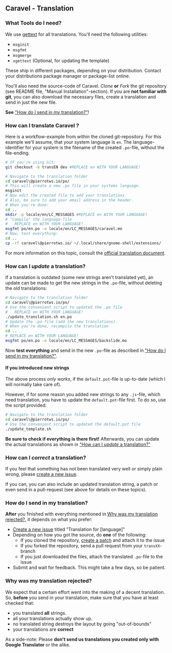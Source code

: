 ## Caravel - Translation

### What Tools do I need?

We use [gettext](http://www.gnu.org/software/gettext/) for all translations. You'll need the following utilities:

* `msginit`
* `msgfmt`
* `msgmerge`
* `xgettext` (Optional, for updating the template)

These ship in different packages, depending on your distribution. Contact your distributions package manager or package-list online.

You'll also need the source-code of Caravel. *Clone* **or** *Fork* the git repository (see README file, "Manual Installation"-section). If you are **not familiar with git**, you can also download the necessary files, create a translation and send in just the new file.

**See** ["How do I send in my translation?"](#how-do-i-send-in-my-translation)!

### How can I translate Caravel ?

Here is a workflow-example from within the cloned git-repository. For this example we'll assume, that your system language is `en`. The language-identifier for your system is the filename of the created `.po`-file, without the file-ending.

```bash
# IF you're using Git:
git checkout -b transEN dev #REPLACE en WITH YOUR LANGUAGE!

# Navigate to the translation folder
cd caravel\@pierrotws.io/po/
# This will create a new .po file in your systems language.
msginit
# Now edit the created file to add your translations.
# Also, be sure to add your email address in the header.
# When you're done:
cd ..
mkdir -p locale/en/LC_MESSAGES #REPLACE en WITH YOUR LANGUAGE!
# "Compile" the language-file
#   REPLACE en WITH YOUR LANGUAGE!
msgfmt po/en.po -o locale/en/LC_MESSAGES/caravel.mo
# Now, test everything:
cd ..
cp -rf caravel\@pierrotws.io/ ~/.local/share/gnome-shell/extensions/
```

For more information on this topic, consult the [official translation document](https://live.gnome.org/GnomeShell/Extensions/FAQ/CreatingExtensions).

### How can I *update* a translation?

If a translation is outdated (some new strings aren't translated yet), an update can be made to get the new strings in the `.po`-file, without deleting the old translations:

```bash
# Navigate to the translation folder
cd caravel\@pierrotws.io/po/
# Use the convenient script to updated the .po file
#   REPLACE en WITH YOUR LANGUAGE!
./update_translation.sh en.po
# Update the .po-file (add the new translations).
# When you're done, recompile the translation
cd ..
# REPLACE en WITH YOUR LANGUAGE!
msgfmt po/en.po -o locale/en/LC_MESSAGES/backslide.mo
```

Now **test everything** and send in the new `.po`-file as described in ["How do I send in my translation?"](#how-do-i-send-in-my-translation).

#### If you introduced new strings

The above process *only works*, if the `default.pot`-file is up-to-date (which I will normally take care of).

However, if for some reason you added new strings to any `.js`-file, which need translation, you have to update the `default.pot`-file first. To do so, use the script provided:

```bash
# Navigate to the translation folder
cd caravel\@pierrotws.io/po/
# Use the convenient script to updated the default.pot file
./update_template.sh
```

**Be sure to check if everything is there first!** Afterwards, you can update the actual translations as shown in ["How can I *update* a translation?"](#how-can-i-update-a-translation)

### How can I *correct* a translation?

If you feel that something has not been translated very well or simply plain wrong, please [create a new issue](https://github.com/Pierrotws/Caravel/-/issues/new).

If you can, you can also include an updated translation string, a patch or even send in a pull-request (see above for details on these topics).

### How do I send in my translation?

**After** you finished with everything mentioned in [Why was my translation rejected?](#why-was-my-translation-rejected), it depends on what you prefer:

* [Create a new issue](https://github.com/Pierrotws/Caravel/-/issues/new) titled "Translation for [language]"
* Depending on how you got the source, do **one** of the following:
  * If you cloned the repository, [create a patch](http://git-scm.com/book/ch5-2.html#Public-Large-Project) and attach it to the issue
  * If you forked the repository, send a pull request from your `transXX`-branch
  * If you just downloaded the files, attach the translated `.po`-file to the issue
* Submit and wait for feedback. This might take a few days, so be patient.

### Why was my translation rejected?

We expect that a certain effort went into the making of a decent translation. So, **before** you send in your translation, make sure that you have at least checked that:

* you translated **all** strings.
* all your translations actually show up.
* no translated string destroys the layout by going "out-of-bounds"
* your translations are **correct**

As a side-note: Please **don't send us translations you created only with Google Translator** or the alike.

